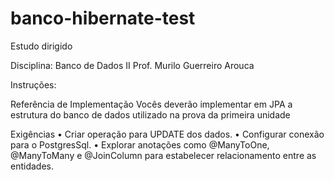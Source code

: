 # banco-hibernate-test
Estudo dirigido

Disciplina: Banco de Dados II
Prof. Murilo Guerreiro Arouca

Instruções:

Referência de Implementação
Vocês deverão implementar em JPA a estrutura do banco de dados utilizado na prova
da primeira unidade

Exigências
• Criar operação para UPDATE dos dados.
• Configurar conexão para o PostgresSql.
• Explorar anotações como @ManyToOne, @ManyToMany e @JoinColumn
para estabelecer relacionamento entre as entidades.
